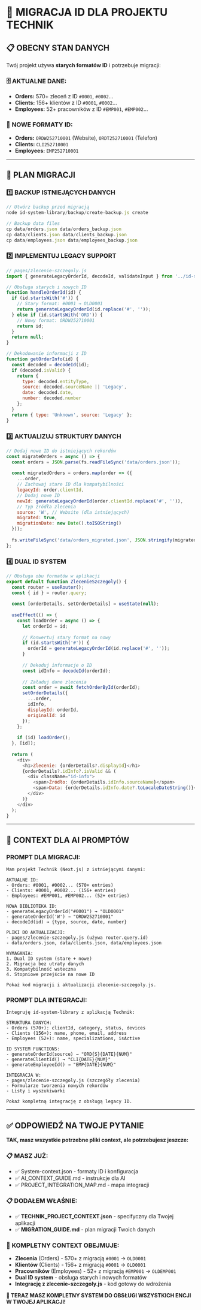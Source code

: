 # 🔄 MIGRACJA ID DLA PROJEKTU TECHNIK

## 📋 OBECNY STAN DANYCH

Twój projekt używa **starych formatów ID** i potrzebuje migracji:

### 🗄️ **AKTUALNE DANE:**
- **Orders:** 570+ zleceń z ID `#0001`, `#0002`...
- **Clients:** 156+ klientów z ID `#0001`, `#0002`...  
- **Employees:** 52+ pracowników z ID `#EMP001`, `#EMP002`...

### 🎯 **NOWE FORMATY ID:**
- **Orders:** `ORDW252710001` (Website), `ORDT252710001` (Telefon)
- **Clients:** `CLI252710001` 
- **Employees:** `EMP252710001`

---

## 🔄 PLAN MIGRACJI

### 1️⃣ **BACKUP ISTNIEJĄCYCH DANYCH**
```javascript
// Utwórz backup przed migracją
node id-system-library/backup/create-backup.js create

// Backup data files
cp data/orders.json data/orders_backup.json
cp data/clients.json data/clients_backup.json  
cp data/employees.json data/employees_backup.json
```

### 2️⃣ **IMPLEMENTUJ LEGACY SUPPORT**
```javascript
// pages/zlecenie-szczegoly.js
import { generateLegacyOrderId, decodeId, validateInput } from '../id-system-library';

// Obsługa starych i nowych ID
function handleOrderId(id) {
  if (id.startsWith('#')) {
    // Stary format: #0001 → OLD0001
    return generateLegacyOrderId(id.replace('#', ''));
  } else if (id.startsWith('ORD')) {
    // Nowy format: ORDW252710001
    return id;
  }
  return null;
}

// Dekodowanie informacji z ID
function getOrderInfo(id) {
  const decoded = decodeId(id);
  if (decoded.isValid) {
    return {
      type: decoded.entityType,
      source: decoded.sourceName || 'Legacy',
      date: decoded.date,
      number: decoded.number
    };
  }
  return { type: 'Unknown', source: 'Legacy' };
}
```

### 3️⃣ **AKTUALIZUJ STRUKTURY DANYCH**
```javascript
// Dodaj nowe ID do istniejących rekordów
const migrateOrders = async () => {
  const orders = JSON.parse(fs.readFileSync('data/orders.json'));
  
  const migratedOrders = orders.map(order => ({
    ...order,
    // Zachowaj stare ID dla kompatybilności
    legacyId: order.clientId, 
    // Dodaj nowe ID
    newId: generateLegacyOrderId(order.clientId.replace('#', '')),
    // Typ źródła zlecenia
    source: 'W', // Website (dla istniejących)
    migrated: true,
    migrationDate: new Date().toISOString()
  }));
  
  fs.writeFileSync('data/orders_migrated.json', JSON.stringify(migratedOrders, null, 2));
};
```

### 4️⃣ **DUAL ID SYSTEM**
```javascript
// Obsługa obu formatów w aplikacji
export default function ZlecenieSzczegoly() {
  const router = useRouter();
  const { id } = router.query;
  
  const [orderDetails, setOrderDetails] = useState(null);
  
  useEffect(() => {
    const loadOrder = async () => {
      let orderId = id;
      
      // Konwertuj stary format na nowy
      if (id.startsWith('#')) {
        orderId = generateLegacyOrderId(id.replace('#', ''));
      }
      
      // Dekoduj informacje o ID
      const idInfo = decodeId(orderId);
      
      // Załaduj dane zlecenia
      const order = await fetchOrderById(orderId);
      setOrderDetails({
        ...order,
        idInfo,
        displayId: orderId,
        originalId: id
      });
    };
    
    if (id) loadOrder();
  }, [id]);
  
  return (
    <div>
      <h1>Zlecenie: {orderDetails?.displayId}</h1>
      {orderDetails?.idInfo?.isValid && (
        <div className="id-info">
          <span>Źródło: {orderDetails.idInfo.sourceName}</span>
          <span>Data: {orderDetails.idInfo.date?.toLocaleDateString()}</span>
        </div>
      )}
    </div>
  );
}
```

---

## 🎯 CONTEXT DLA AI PROMPTÓW

### **PROMPT DLA MIGRACJI:**
```
Mam projekt Technik (Next.js) z istniejącymi danymi:

AKTUALNE ID:
- Orders: #0001, #0002... (570+ entries)
- Clients: #0001, #0002... (156+ entries)  
- Employees: #EMP001, #EMP002... (52+ entries)

NOWA BIBLIOTEKA ID:
- generateLegacyOrderId("#0001") → "OLD0001"
- generateOrderId('W') → "ORDW252710001"
- decodeId(id) → {type, source, date, number}

PLIKI DO AKTUALIZACJI:
- pages/zlecenie-szczegoly.js (używa router.query.id)
- data/orders.json, data/clients.json, data/employees.json

WYMAGANIA:
1. Dual ID system (stare + nowe)
2. Migracja bez utraty danych
3. Kompatybilność wsteczna
4. Stopniowe przejście na nowe ID

Pokaż kod migracji i aktualizacji zlecenie-szczegoly.js.
```

### **PROMPT DLA INTEGRACJI:**
```
Integruję id-system-library z aplikacją Technik:

STRUKTURA DANYCH:
- Orders (570+): clientId, category, status, devices
- Clients (156+): name, phone, email, address
- Employees (52+): name, specializations, isActive

ID SYSTEM FUNCTIONS:
- generateOrderId(source) → "ORD{S}{DATE}{NUM}"
- generateClientId() → "CLI{DATE}{NUM}"
- generateEmployeeId() → "EMP{DATE}{NUM}"

INTEGRACJA W:
- pages/zlecenie-szczegoly.js (szczegóły zlecenia)
- Formularze tworzenia nowych rekordów
- Listy i wyszukiwarki

Pokaż kompletną integrację z obsługą legacy ID.
```

---

## ✅ ODPOWIEDŹ NA TWOJE PYTANIE

**TAK, masz wszystkie potrzebne pliki context, ale potrzebujesz jeszcze:**

### 📋 **MASZ JUŻ:**
- ✅ System-context.json - formaty ID i konfiguracja
- ✅ AI_CONTEXT_GUIDE.md - instrukcje dla AI
- ✅ PROJECT_INTEGRATION_MAP.md - mapa integracji

### 📋 **DODAŁEM WŁAŚNIE:**
- ✅ **TECHNIK_PROJECT_CONTEXT.json** - specifyczny dla Twojej aplikacji
- ✅ **MIGRATION_GUIDE.md** - plan migracji Twoich danych

### 🎯 **KOMPLETNY CONTEXT OBEJMUJE:**
- **Zlecenia** (Orders) - 570+ z migracją `#0001` → `OLD0001`
- **Klientów** (Clients) - 156+ z migracją `#0001` → `OLD0001`  
- **Pracowników** (Employees) - 52+ z migracją `#EMP001` → `OLDEMP001`
- **Dual ID system** - obsługa starych i nowych formatów
- **Integrację z zlecenie-szczegoly.js** - kod gotowy do wdrożenia

**🚀 TERAZ MASZ KOMPLETNY SYSTEM DO OBSŁUGI WSZYSTKICH ENCJI W TWOJEJ APLIKACJI!**